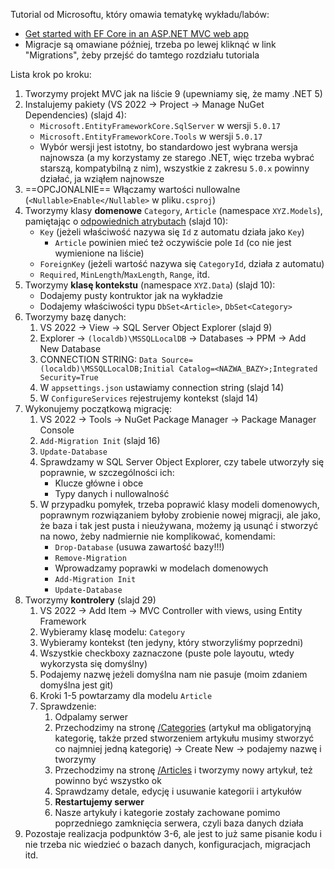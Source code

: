 Tutorial od Microsoftu, który omawia tematykę wykładu/labów:
  - [Get started with EF Core in an ASP.NET MVC web app](https://learn.microsoft.com/en-us/aspnet/core/data/ef-mvc/intro?view=aspnetcore-5.0)
  - Migracje są omawiane później, trzeba po lewej kliknąć w link "Migrations", żeby przejść do tamtego rozdziału tutoriala

Lista krok po kroku:
1. Tworzymy projekt MVC jak na liście 9 (upewniamy się, że mamy .NET 5)
2. Instalujemy pakiety (VS 2022 -> Project -> Manage NuGet Dependencies) (slajd 4):
    - `Microsoft.EntityFrameworkCore.SqlServer` w wersji `5.0.17`
    - `Microsoft.EntityFrameworkCore.Tools` w wersji `5.0.17`
    - Wybór wersji jest istotny, bo standardowo jest wybrana wersja najnowsza (a my korzystamy ze starego .NET, więc trzeba wybrać starszą, kompatybilną z nim), wszystkie z zakresu `5.0.x` powinny działać, ja wziąłem najnowsze
3. ==OPCJONALNIE== Włączamy wartości nullowalne (`<Nullable>Enable</Nullable>` w  pliku`.csproj`)
4. Tworzymy klasy **domenowe** `Category`, `Article` (namespace `XYZ.Models`), pamiętając o [odpowiednich atrybutach](https://learn.microsoft.com/en-us/ef/ef6/modeling/code-first/data-annotations) (slajd 10):
    - `Key` (jeżeli właściwość nazywa się `Id` z automatu działa jako `Key`) 
      - `Article` powinien mieć też oczywiście pole `Id` (co nie jest wymienione na liście)
    - `ForeignKey` (jeżeli wartość nazywa się `CategoryId`, działa z automatu)
    - `Required`, `MinLength`/`MaxLength`, `Range`, itd.
5. Tworzymy **klasę kontekstu** (namespace `XYZ.Data`) (slajd 10):
    - Dodajemy pusty kontruktor jak na wykładzie
    - Dodajemy właściwości typu `DbSet<Article>`, `DbSet<Category>`
6. Tworzymy bazę danych:
    1. VS 2022 -> View -> SQL Server Object Explorer (slajd 9)
    2. Explorer -> `(localdb)\MSSQLLocalDB` -> Databases -> PPM -> Add New Database
    3. CONNECTION STRING: `Data Source=(localdb)\MSSQLLocalDB;Initial Catalog=<NAZWA_BAZY>;Integrated Security=True`
    4. W `appsettings.json` ustawiamy connection string (slajd 14)
    5. W `ConfigureServices` rejestrujemy kontekst (slajd 14)
7. Wykonujemy początkową migrację:
    1. VS 2022 -> Tools -> NuGet Package Manager -> Package Manager Console
    2. `Add-Migration Init` (slajd 16)
    3. `Update-Database`
    4. Sprawdzamy w SQL Server Object Explorer, czy tabele utworzyły się poprawnie, w szczególności ich:
        - Klucze główne i obce
        - Typy danych i nullowalność
    5. W przypadku pomyłek, trzeba poprawić klasy modeli domenowych, poprawnym rozwiązaniem byłoby zrobienie nowej migracji, ale jako, że baza i tak jest pusta i nieużywana, możemy ją usunąć i stworzyć na nowo, żeby nadmiernie nie komplikować, komendami:
        - `Drop-Database` (usuwa zawartość bazy!!!)
        - `Remove-Migration`
        - Wprowadzamy poprawki w modelach domenowych
        - `Add-Migration Init`
        - `Update-Database`
8. Tworzymy **kontrolery** (slajd 29)
    1. VS 2022 -> Add Item -> MVC Controller with views, using Entity Framework
    2. Wybieramy klasę modelu: `Category`
    3. Wybieramy kontekst (ten jedyny, który stworzyliśmy poprzedni)
    4. Wszystkie checkboxy zaznaczone (puste pole layoutu, wtedy wykorzysta się domyślny)
    5. Podajemy nazwę jeżeli domyślna nam nie pasuje (moim zdaniem domyślna jest git)
    6. Kroki 1-5 powtarzamy dla modelu `Article`
    7. Sprawdzenie:
        1. Odpalamy serwer
        2. Przechodzimy na stronę [/Categories](https://localhost:44360/Categories) (artykuł ma obligatoryjną kategorię, także przed stworzeniem artykułu musimy stworzyć co najmniej jedną kategorię) -> Create New -> podajemy nazwę i tworzymy
        3. Przechodzimy na stronę [/Articles](https://localhost:44360/Articles) i tworzymy nowy artykuł, też powinno być wszystko ok
        4. Sprawdzamy detale, edycję i usuwanie kategorii i artykułów
        5. **Restartujemy serwer**
        6. Nasze artykuły i kategorie zostały zachowane pomimo poprzedniego zamknięcia serwera, czyli baza danych działa
9. Pozostaje realizacja podpunktów 3-6, ale jest to już same pisanie kodu i nie trzeba nic wiedzieć o bazach danych, konfiguracjach, migracjach itd.